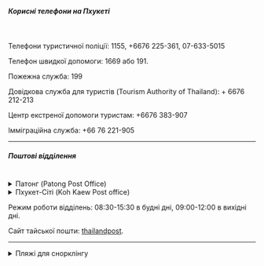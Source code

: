 ##### Корисні телефони на Пхукеті

</br>

Телефони туристичної поліції: 1155, +6676 225-361, 07-633-5015

Телефон швидкої допомоги: 1669 або 191.

Пожежна служба: 199

Довідкова служба для туристів (Tourism Authority of Thailand): + 6676 212-213

Центр екстреної допомоги туристам: +6676 383-907

Імміграційна служба: +66 76 221-905

***

##### Поштові відділення

</br>

<details>
<summary>Патонг (Patong Post Office)</summary>

Адреса: 41/1 Rat-U-Thit 200 Pee Road, Tambol Patong, Kathu, Phuket 83150

Телефон: +(66 76) 321-009

</details>

<details>
<summary>Пхукет-Сіті (Koh Kaew Post office)</summary>

Адреса: 158 Montree Road, Tambol Taladyai, Muang, Phuket 83000

Телефон: +(66 76) 443-081


</details>

Режим роботи відділень: 08:30-15:30 в будні дні, 09:00-12:00 в вихідні дні.

Сайт тайської пошти: [thailandpost](www.thailandpost.com).
***

<details>
<summary>Пляжі для снорклінгу</summary>

[Yanui Beach](https://www.google.com/maps/place/%E0%B9%8DYanui+Beach/@7.7676391,98.3061847,17z/data=!3m1!4b1!4m5!3m4!1s0x3050262033d171dd:0xb4bc6011ccaed7d7!8m2!3d7.7677554!4d98.3063724) - південна сторона острову.

<section>

Yanui рекомендований для купання з маленькими дітьми через відсутність хвиль.
</section>

</br>

[Банана](https://www.google.co.th/maps/place/8%C2%B002'31.4%22N+98%C2%B016'35.4%22E/@8.0420556,98.2765,369m/data=!3m2!1e3!4b1!4m4!3m3!8m2!3d8.0420556!4d98.2765) (північний захід Пхукету) - усамітнений пляж без шезлонгів та парасольок. Під'їзду до пляжу на машині немає, транспорт варто припаркувати біля дороги 4018 та зпуститися до пляжу пішки.


<section type="danger">

Пам'ятайте, що в Таїланді заборонено годування риб. Штраф - від 100 тисяч бат та/або рік ув'язнення.
</section>

</details>








